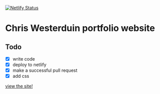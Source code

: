 [![Netlify Status](https://api.netlify.com/api/v1/badges/3c52a814-fb19-43e3-aeac-19a4294e6206/deploy-status)](https://app.netlify.com/sites/chris-futureproof-portfolio/deploys)

# Chris Westerduin portfolio website

## Todo
- [x] write code
- [x] deploy to netlify
- [x] make a successful pull request
- [x] add css

[view the site!](https://chris-futureproof-portfolio.netlify.app/)